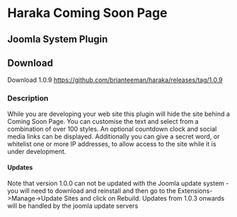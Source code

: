 # Haraka Coming Soon Page
## Joomla System Plugin

## Download

Download 1.0.9 https://github.com/brianteeman/haraka/releases/tag/1.0.9

### Description
While you are developing your web site this plugin will hide the site behind a Coming Soon Page. You can customise the text and select from a combination of over 100 styles. An optional countdown clock and social media links can be displayed. Additionally you can give a secret word, or whitelist one or more IP addresses, to allow access to the site while it is under development.

#### Updates
Note that version 1.0.0 can not be updated with the Joomla update system - you will need to download and reinstall and then go to the Extensions->Manage->Update Sites and click on Rebuild. Updates from 1.0.3 onwards will be handled by the joomla update servers
